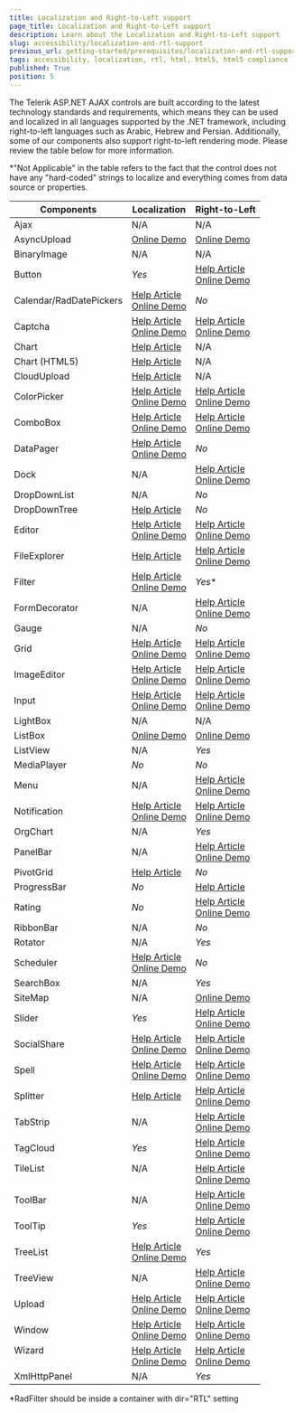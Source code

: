 ```yaml
---
title: Localization and Right-to-Left support
page_title: Localization and Right-to-Left support
description: Learn about the Localization and Right-to-Left support
slug: accessibility/localization-and-rtl-support
previous_url: getting-started/prerequisites/localization-and-rtl-support
tags: accessibility, localization, rtl, html, html5, html5 compliance
published: True
position: 5
---
```


The Telerik ASP.NET AJAX controls are built according to the latest technology standards and requirements, which means they can be used and localized in all languages supported by the .NET framework, including right-to-left languages such as Arabic, Hebrew and Persian. Additionally, some of our components also support right-to-left rendering mode. Please review the table below for more information.

*"Not Applicable" in the table refers to the fact that the control does not have any "hard-coded" strings to localize and everything comes from data source or properties.  

<table class="Table Table--comparison">
  <thead>
    <tr>
      <th>Components </th>
      <th>Localization </th>
      <th>Right-to-Left </th>
    </tr>
  </thead>
  <tbody>
    <tr>
      <td>Ajax</td>
      <td>N/A</td>
      <td>N/A <br>
      </td>
    </tr>
    <tr>
      <td>AsyncUpload</td>
      <td>
        <a href="http://demos.telerik.com/aspnet-ajax/asyncupload/examples/localization/defaultcs.aspx">Online Demo</a>
      </td>
      <td>
        <a href="http://demos.telerik.com/aspnet-ajax/asyncupload/examples/rtl/defaultcs.aspx">Online Demo</a>
      </td>
    </tr>
    <tr>
      <td>BinaryImage</td>
      <td>N/A</td>
      <td>N/A</td>
    </tr>
    <tr>
      <td>Button</td>
      <td>
        <span>
          <em>Yes</em>
        </span>
      </td>
      <td>
        <a href="https://docs.telerik.com/devtools/aspnet-ajax/controls/button/accessibility-and-internationalization/right-to-left-support">Help Article</a>
        <br>
        <a shape="rect" href="http://demos.telerik.com/aspnet-ajax/button/examples/righttoleft/defaultcs.aspx">Online Demo</a>
      </td>
    </tr>
    <tr>
      <td>Calendar/RadDatePickers</td>
      <td>
        <a href="https://docs.telerik.com/devtools/aspnet-ajax/controls/calendar/accessibility-and-internationalization/specifying-a-culture">Help Article</a>
        <br>
        <a shape="rect" href="https://demos.telerik.com/aspnet-ajax/calendar/accessibility-and-internationalization/globalization/defaultcs.aspx">Online Demo</a>
      </td>
      <td>
        <span>
          <em>No</em>
        </span>
      </td>
    </tr>
    <tr>
      <td>Captcha</td>
      <td>
        <a href="https://docs.telerik.com/devtools/aspnet-ajax/controls/captcha/accessibility-and-internationalization/localization">Help Article</a>
        <br>
        <a shape="rect" href="http://demos.telerik.com/aspnet-ajax/captcha/examples/localization/defaultcs.aspx">Online Demo</a>
      </td>
      <td>
        <a href="https://docs.telerik.com/devtools/aspnet-ajax/controls/captcha/accessibility-and-internationalization/right-to-left-support">Help Article</a>
        <br>
        <a shape="rect" href="http://demos.telerik.com/aspnet-ajax/captcha/examples/righttoleft/defaultcs.aspx">Online Demo</a>
      </td>
    </tr>
    <tr>
      <td>Chart</td>
      <td>
        <a href="https://docs.telerik.com/devtools/aspnet-ajax/controls/chart/advanced-topics/multi-language-support-for-radchart">Help Article</a>
        <br>
      </td>
      <td>N/A</td>
    </tr>
    <tr>
      <td valign="top">Chart (HTML5) </td>
      <td valign="top">
        <a target="_blank" href="https://docs.telerik.com/devtools/aspnet-ajax/controls/htmlchart/accessibility-and-internationalization/localization">Help Article</a>
      </td>
      <td valign="top">N/A </td>
    </tr>
    <tr>
      <td valign="top">CloudUpload </td>
      <td valign="top">
        <a target="_blank" href="https://docs.telerik.com/devtools/aspnet-ajax/controls/cloudupload/accessibility-and-internationalization/localizing-radcloudupload">Help Article</a>
      </td>
      <td valign="top">N/A </td>
    </tr>
    <tr>
      <td>ColorPicker</td>
      <td>
        <a href="https://docs.telerik.com/devtools/aspnet-ajax/controls/colorpicker/accessibility-and-internationalization/localization">Help Article</a>
        <br>
        <a shape="rect" href="http://demos.telerik.com/aspnet-ajax/colorpicker/examples/localization/defaultcs.aspx">Online Demo</a>
      </td>
      <td>
        <a href="https://docs.telerik.com/devtools/aspnet-ajax/controls/colorpicker/accessibility-and-internationalization/right-to-left-support">Help Article</a>
        <br>
        <a shape="rect" href="http://demos.telerik.com/aspnet-ajax/colorpicker/examples/righttoleft/defaultcs.aspx">Online Demo</a>
      </td>
    </tr>
    <tr>
      <td>ComboBox</td>
      <td>
        <a href="https://docs.telerik.com/devtools/aspnet-ajax/controls/combobox/accessibility-and-internationalization/localization">Help Article</a>
        <br>
        <a href="http://demos.telerik.com/aspnet-ajax/combobox/examples/localization/defaultcs.aspx">Online Demo</a>
      </td>
      <td>
        <a href="https://docs.telerik.com/devtools/aspnet-ajax/controls/combobox/appearance-and-styling/rtl-support">Help Article</a>
        <br>
        <a href="http://demos.telerik.com/aspnet-ajax/combobox/examples/functionality/rtl/defaultcs.aspx" shape="rect">Online Demo</a>
      </td>
    </tr>
    <tr>
      <td>DataPager</td>
      <td>
        <a target="_blank" href="https://docs.telerik.com/devtools/aspnet-ajax/controls/datapager/accessibility-and-internationalization/localization">Help Article</a>
        <br>
        <a target="_blank" href="http://demos.telerik.com/aspnet-ajax/datapager/examples/localization/defaultcs.aspx">Online Demo</a>
      </td>
      <td>
        <span>
          <em>No</em>
        </span>
      </td>
    </tr>
    <tr>
      <td>Dock</td>
      <td>N/A</td>
      <td>
        <a href="https://docs.telerik.com/devtools/aspnet-ajax/controls/dock/accessibility-and-internationalization/right-to-left-support">Help Article</a>
        <br>
        <a shape="rect" href="http://demos.telerik.com/aspnet-ajax/dock/examples/righttoleft/defaultcs.aspx">Online Demo</a>
      </td>
    </tr>
    <tr>
      <td valign="top">DropDownList </td>
      <td valign="top">N/A </td>
      <td valign="top">
        <em>No </em>
      </td>
    </tr>
    <tr>
      <td valign="top">DropDownTree </td>
      <td valign="top">
        <a target="_blank" href="https://docs.telerik.com/devtools/aspnet-ajax/controls/dropdowntree/accessibility-and-internationalization/localization">Help Article</a>
      </td>
      <td valign="top">
        <em>No</em>
        <br>
      </td>
    </tr>
    <tr>
      <td>Editor</td>
      <td>
        <a target="_blank" href="https://docs.telerik.com/devtools/aspnet-ajax/controls/editor/accessibility-and-internationalization/localization/global-resource-files">Help Article</a>
        <br>
        <a target="_blank" shape="rect" href="http://demos.telerik.com/aspnet-ajax/editor/examples/localization/defaultcs.aspx">Online Demo</a>
        <br>
      </td>
      <td>
        <a target="_blank" href="https://docs.telerik.com/devtools/aspnet-ajax/controls/editor/accessibility-and-internationalization/standards-compliance/right-to-left-support">Help Article</a>
        <br>
        <a target="_blank" shape="rect" href="https://demos.telerik.com/aspnet-ajax/editor/examples/righttoleft/defaultcs.aspx">Online Demo</a>
      </td>
    </tr>
    <tr>
      <td>FileExplorer</td>
      <td>
        <a href="https://docs.telerik.com/devtools/aspnet-ajax/controls/fileexplorer/accessibility-and-internationalization/localization">Help Article</a>
        <br>
      </td>
      <td>
        <a href="https://docs.telerik.com/devtools/aspnet-ajax/controls/fileexplorer/accessibility-and-internationalization/right-to-left-support">Help Article</a>
        <br>
        <a shape="rect" href="http://demos.telerik.com/aspnet-ajax/fileexplorer/examples/righttoleftsupport/defaultcs.aspx ">Online Demo</a>
      </td>
    </tr>
    <tr>
      <td>Filter</td>
      <td>
        <a href="https://docs.telerik.com/devtools/aspnet-ajax/controls/filter/accessibility-and-internationalization/localization">Help Article</a>
        <br>
        <a href="http://demos.telerik.com/aspnet-ajax/filter/examples/localization/defaultcs.aspx">Online Demo</a>
      </td>
      <td>
        <em>Yes</em>*
      </td>
    </tr>
    <tr>
      <td>FormDecorator</td>
      <td>N/A</td>
      <td>
        <a href="https://docs.telerik.com/devtools/aspnet-ajax/controls/formdecorator/accessibility-and-internationalization/right-to-left-support">Help Article</a>
        <br>
        <a shape="rect" href="http://demos.telerik.com/aspnet-ajax/formdecorator/examples/righttoleftsupport/defaultcs.aspx">Online Demo</a>
      </td>
    </tr>
    <tr>
      <td valign="top">Gauge </td>
      <td valign="top">N/A </td>
      <td valign="top">
        <em>No </em>
      </td>
    </tr>
    <tr>
      <td>Grid</td>
      <td>
        <a target="_blank" href="https://docs.telerik.com/devtools/aspnet-ajax/controls/grid/accessibility-and-internationalization/localization-through-resource-files">Help Article</a>
        <br>
        <a target="_blank" href="https://demos.telerik.com/aspnet-ajax/grid/examples/accessibility-and-internationalization/localization/defaultcs.aspx">Online Demo</a>
        <br>
      </td>
      <td>
        <a target="_blank" href="https://docs.telerik.com/devtools/aspnet-ajax/controls/grid/accessibility-and-internationalization/right-to-left-support">Help Article</a>
        <br>
        <a target="_blank" shape="rect" href="https://demos.telerik.com/aspnet-ajax/grid/examples/accessibility-and-internationalization/right-to-left-support/defaultcs.aspx">Online Demo</a>
      </td>
    </tr>
    <tr>
      <td>ImageEditor</td>
      <td>
        <a href="https://docs.telerik.com/devtools/aspnet-ajax/controls/imageeditor/accessibility-and-internationalization/localization">Help Article</a>
        <br>
        <a href="http://demos.telerik.com/aspnet-ajax/imageeditor/examples/localization/defaultcs.aspx">Online Demo</a>​
      </td>
      <td>
        <a href="https://docs.telerik.com/devtools/aspnet-ajax/controls/imageeditor/accessibility-and-internationalization/right-to-left-support">Help Article</a>
        <br>
        <a shape="rect" href="http://demos.telerik.com/aspnet-ajax/imageeditor/examples/righttoleft/defaultcs.aspx ">Online Demo</a>
      </td>
    </tr>
    <tr>
      <td>Input</td>
      <td>
        <a href="https://docs.telerik.com/devtools/aspnet-ajax/controls/textbox/radnumerictextbox/formatting-numeric-values">Help Article</a>
        <br>
        <a shape="rect" href="https://demos.telerik.com/aspnet-ajax/numerictextbox/overview/defaultcs.aspx">Online Demo</a>
        <br>
      </td>
      <td>
        <a href="https://docs.telerik.com/devtools/aspnet-ajax/controls/textbox/getting-started/adding-buttons">Help Article</a>
        <br>
        <a shape="rect" href="https://demos.telerik.com/aspnet-ajax/textbox/overview/defaultcs.aspx">Online Demo</a>
      </td>
    </tr>
    <tr>
      <td valign="top">LightBox </td>
      <td valign="top">N/A </td>
      <td valign="top">N/A </td>
    </tr>
    <tr>
      <td>ListBox</td>
      <td>
        <a href="http://demos.telerik.com/aspnet-ajax/listbox/examples/localization/defaultcs.aspx">Online Demo</a>
      </td>
      <td>
        <a href="http://demos.telerik.com/aspnet-ajax/listbox/examples/rtl/defaultcs.aspx">Online Demo</a>
      </td>
    </tr>
    <tr>
      <td>ListView</td>
      <td>N/A <br>
      </td>
      <td>
        <span>
          <em>Yes</em>
        </span>
      </td>
    </tr>
    <tr>
      <td valign="top">MediaPlayer </td>
      <td valign="top">
        <em>No </em>
      </td>
      <td valign="top">
        <em>No </em>
      </td>
    </tr>
    <tr>
      <td>Menu</td>
      <td>N/A</td>
      <td>
        <a href="https://docs.telerik.com/devtools/aspnet-ajax/controls/menu/accessibility-and-internationalization/rtl-support">Help Article</a>
        <br>
        <a shape="rect" href="http://demos.telerik.com/aspnet-ajax/menu/examples/functionality/righttoleft/defaultcs.aspx">Online Demo</a>
      </td>
    </tr>
    <tr>
      <td>Notification</td>
      <td>
        <a href="https://docs.telerik.com/devtools/aspnet-ajax/controls/notification/accessibility-and-internationalization/localization">Help Article</a>
        <br>
        <a href="http://demos.telerik.com/aspnet-ajax/notification/examples/localization/defaultcs.aspx">Online Demo</a>
      </td>
      <td>
        <a href="https://docs.telerik.com/devtools/aspnet-ajax/controls/notification/accessibility-and-internationalization/right-to-left-support">Help Article</a>
        <br>
        <a shape="rect" href="http://demos.telerik.com/aspnet-ajax/notification/examples/righttoleft/defaultcs.aspx">Online Demo</a>
      </td>
    </tr>
    <tr>
      <td valign="top">OrgChart </td>
      <td valign="top">N/A </td>
      <td valign="top">
        <em>Yes </em>
      </td>
    </tr>
    <tr>
      <td>PanelBar</td>
      <td>N/A</td>
      <td>
        <a href="https://docs.telerik.com/devtools/aspnet-ajax/controls/panelbar/appearance-and-styling/rtl-support">Help Article</a>
        <br>
        <a shape="rect" href="http://demos.telerik.com/aspnet-ajax/panelbar/examples/functionality/righttoleftsupport/defaultcs.aspx">Online Demo</a>
      </td>
    </tr>
    <tr>
      <td valign="top">PivotGrid </td>
      <td valign="top">
        <a target="_blank" href="https://docs.telerik.com/devtools/aspnet-ajax/controls/pivotgrid/accessibility-and-internationalization/localization-through-global-resources">Help Article</a>
      </td>
      <td valign="top">
        <em>No</em>
      </td>
    </tr>
    <tr>
      <td valign="top">ProgressBar </td>
      <td valign="top">
        <em>No</em>
      </td>
      <td valign="top">
        <a target="_blank" href="https://docs.telerik.com/devtools/aspnet-ajax/controls/progressbar/accessibility-and-internationalization/right-to-left-support">Help Article</a>
      </td>
    </tr>
    <tr>
      <td>Rating</td>
      <td>
        <span>
          <em>No</em>
        </span>
      </td>
      <td>
        <a href="https://docs.telerik.com/devtools/aspnet-ajax/controls/rating/accessibility-and-internationalization/right-to-left-support">Help Article</a>
        <br>
        <a shape="rect" href="http://demos.telerik.com/aspnet-ajax/rating/examples/righttoleft/defaultcs.aspx">Online Demo</a>
      </td>
    </tr>
    <tr>
      <td>RibbonBar</td>
      <td>N/A</td>
      <td>
        <span>
          <em>No</em>
        </span>
      </td>
    </tr>
    <tr>
      <td>Rotator</td>
      <td>N/A</td>
      <td>
        <span>
          <em>Yes</em>
        </span>
      </td>
    </tr>
    <tr>
      <td>Scheduler</td>
      <td>
        <a href="https://docs.telerik.com/devtools/aspnet-ajax/controls/scheduler/accessibility-and-internationalization/translating-strings">Help Article</a>
        <br>
        <a href="http://demos.telerik.com/aspnet-ajax/scheduler/examples/localization/defaultcs.aspx">Online Demo</a>
      </td>
      <td>
        <span>
          <em>No</em>
        </span>
      </td>
    </tr>
    <tr>
      <td valign="top">SearchBox </td>
      <td valign="top">N/A </td>
      <td valign="top">
        <em>Yes </em>
      </td>
    </tr>
    <tr>
      <td>SiteMap</td>
      <td>N/A</td>
      <td>
        <a href="http://demos.telerik.com/aspnet-ajax/sitemap/examples/rtl/defaultcs.aspx">Online Demo</a>
      </td>
    </tr>
    <tr>
      <td>Slider</td>
      <td>
        <span>
          <em>Yes</em>
        </span>
      </td>
      <td>
        <a href="https://docs.telerik.com/devtools/aspnet-ajax/controls/slider/accessibility-and-internationalization/right-to-left-support">Help Article</a>
        <br>
        <a shape="rect" href="http://demos.telerik.com/aspnet-ajax/slider/examples/righttoleft/defaultcs.aspx">Online Demo</a>
      </td>
    </tr>
    <tr>
      <td>SocialShare</td>
      <td>
        <a href="https://docs.telerik.com/devtools/aspnet-ajax/controls/socialshare/accessibility-and-internationalization/localization">Help Article</a>
        <br>
        <a href="http://demos.telerik.com/aspnet-ajax/socialshare/examples/localization/defaultcs.aspx">Online Demo</a>
      </td>
      <td>
        <a href="https://docs.telerik.com/devtools/aspnet-ajax/controls/socialshare/accessibility-and-internationalization/right-to-left-support">Help Article</a>
        <br>
        <a href="http://demos.telerik.com/aspnet-ajax/socialshare/examples/righttoleft/defaultcs.aspx ">Online Demo</a>
      </td>
    </tr>
    <tr>
      <td>Spell</td>
      <td>
        <a href="https://docs.telerik.com/devtools/aspnet-ajax/controls/spell/accessibility-and-internationalization/localization">Help Article</a>
        <br>
        <a shape="rect" href="http://demos.telerik.com/aspnet-ajax/spell/examples/localization/defaultcs.aspx">Online Demo</a>
      </td>
      <td>
        <a href="https://docs.telerik.com/devtools/aspnet-ajax/controls/spell/accessibility-and-internationalization/right-to-left-support">Help Article</a>
        <br>
        <a shape="rect" href="http://demos.telerik.com/aspnet-ajax/spell/examples/righttoleft/defaultcs.aspx">Online Demo</a>
      </td>
    </tr>
    <tr>
      <td>Splitter</td>
      <td>
        <a href="https://docs.telerik.com/devtools/aspnet-ajax/controls/splitter/accessibility-and-internationalization/changing-the-strings-in-the-user-interface">Help Article</a>
        <br>
      </td>
      <td>
        <a href="https://docs.telerik.com/devtools/aspnet-ajax/controls/splitter/accessibility-and-internationalization/right-to-left-support">Help Article</a>
        <br>
        <a shape="rect" href="http://demos.telerik.com/aspnet-ajax/splitter/examples/righttoleft/defaultcs.aspx">Online Demo</a>
      </td>
    </tr>
    <tr>
      <td>TabStrip</td>
      <td>N/A</td>
      <td>
        <a href="https://docs.telerik.com/devtools/aspnet-ajax/controls/tabstrip/appearance-and-styling/rtl-support">Help Article</a>
        <br>
        <a shape="rect" href="http://demos.telerik.com/aspnet-ajax/tabstrip/examples/functionality/righttoleft/defaultcs.aspx">Online Demo</a>
      </td>
    </tr>
    <tr>
      <td>TagCloud</td>
      <td>
        <span>
          <em>Yes</em>
        </span>
      </td>
      <td>
        <a href="https://docs.telerik.com/devtools/aspnet-ajax/controls/tagcloud/accessibility-and-internationalization/right-to-left-support">Help Article</a>
        <br>
        <a shape="rect" href="http://demos.telerik.com/aspnet-ajax/tagcloud/examples/righttoleft/defaultcs.aspx">Online Demo</a>
      </td>
    </tr>
    <tr>
      <td valign="top">TileList </td>
      <td valign="top">N/A </td>
      <td valign="top">
        <a target="_blank" href="https://docs.telerik.com/devtools/aspnet-ajax/controls/tilelist/accessibility-and-internationalization/right-to-left-support">Help Article</a>
        <br>
        <a target="_blank" href="http://demos.telerik.com/aspnet-ajax/tilelist/examples/right-to-left-support/defaultcs.aspx">Online Demo</a>
      </td>
    </tr>
    <tr>
      <td>ToolBar</td>
      <td>N/A</td>
      <td>
        <a href="https://docs.telerik.com/devtools/aspnet-ajax/controls/toolbar/appearance-and-styling/rtl-support">Help Article</a>
        <br>
        <a shape="rect" href="http://demos.telerik.com/aspnet-ajax/toolbar/examples/functionality/righttoleft/defaultcs.aspx">Online Demo</a>
      </td>
    </tr>
    <tr>
      <td>ToolTip</td>
      <td>
        <span>
          <em>Yes</em>
        </span>
      </td>
      <td>
        <a href="https://docs.telerik.com/devtools/aspnet-ajax/controls/tooltip/accessibility-and-internationalization/right-to-left-support">Help Article</a>
        <br>
        <a shape="rect" href="http://demos.telerik.com/aspnet-ajax/tooltip/examples/righttoleft/defaultcs.aspx">Online Demo</a>
      </td>
    </tr>
    <tr>
      <td>TreeList</td>
      <td>
        <a href="https://docs.telerik.com/devtools/aspnet-ajax/controls/treelist/accessibility-and-internationalization/localization">Help Article</a>
        <br>
        <a href="http://demos.telerik.com/aspnet-ajax/treelist/examples/localization/defaultcs.aspx">Online Demo</a>
      </td>
      <td>
        <span>
          <em>Yes</em>
        </span>
      </td>
    </tr>
    <tr>
      <td>TreeView</td>
      <td>N/A</td>
      <td>
        <a href="https://docs.telerik.com/devtools/aspnet-ajax/controls/treeview/appearance-and-styling/right-to-left-support">Help Article</a>
        <br>
        <a shape="rect" href="http://demos.telerik.com/aspnet-ajax/treeview/examples/functionality/righttoleft/defaultcs.aspx">Online Demo</a>
      </td>
    </tr>
    <tr>
      <td>Upload</td>
      <td>
        <a href="https://docs.telerik.com/devtools/aspnet-ajax/controls/upload/localization/localizing-radupload">Help Article</a>
        <br>
        <a shape="rect" href="http://demos.telerik.com/aspnet-ajax/upload/examples/localization/defaultcs.aspx">Online Demo</a>
        <br>
      </td>
      <td>
        <a href="https://docs.telerik.com/devtools/aspnet-ajax/controls/upload/localization/radupload-rtl-support">Help Article</a>
        <br>
        <a shape="rect" href="http://demos.telerik.com/aspnet-ajax/upload/examples/rtl/defaultcs.aspx">Online Demo</a>
      </td>
    </tr>
    <tr>
      <td>Window</td>
      <td>
        <a href="https://docs.telerik.com/devtools/aspnet-ajax/controls/window/accessibility-and-internationalization/localization">Help Article</a>
        <br>
        <a href="http://demos.telerik.com/aspnet-ajax/window/examples/localization/defaultcs.aspx">Online Demo</a>
      </td>
      <td>
        <a href="https://docs.telerik.com/devtools/aspnet-ajax/controls/window/accessibility-and-internationalization/right-to-left-support">Help Article</a>
        <br>
        <a shape="rect" href="https://demos.telerik.com/aspnet-ajax/window/examples/righttoleft/defaultcs.aspx">Online Demo</a>
        <br>
      </td>
    </tr>
    <tr>
      <td valign="top">Wizard </td>
      <td valign="top">
        <a target="_blank" href="https://docs.telerik.com/devtools/aspnet-ajax/controls/wizard/accessibility-and-internationalization/localization">Help Article</a>
        <br>
        <a target="_blank" href="http://demos.telerik.com/aspnet-ajax/wizard/accessibility-and-internationalization/localization/defaultcs.aspx">Online Demo</a>
      </td>
      <td valign="top">
        <a target="_blank" href="https://docs.telerik.com/devtools/aspnet-ajax/controls/wizard/accessibility-and-internationalization/rtl-support">Help Article</a>
        <br>
        <a target="_blank" href="http://demos.telerik.com/aspnet-ajax/wizard/accessibility-and-internationalization/right-to-left/defaultcs.aspx">Online Demo</a>
      </td>
    </tr>
    <tr>
      <td>XmlHttpPanel</td>
      <td>N/A</td>
      <td>
        <span>
          <em>Yes</em>
        </span>
      </td>
    </tr>
  </tbody>
</table>

*RadFilter should be inside a container with dir="RTL" setting
 
  
